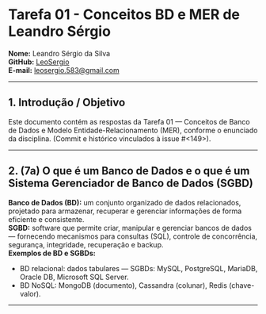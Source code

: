 # Tarefa 01 - Conceitos BD e MER de Leandro Sérgio

**Nome:** Leandro Sérgio da Silva  
**GitHub:** [LeoSergio](https://github.com/LeoSergio)  
**E-mail:** leosergio.583@gmail.com


---

## 1. Introdução / Objetivo
Este documento contém as respostas da Tarefa 01 — Conceitos de Banco de Dados e Modelo Entidade-Relacionamento (MER), conforme o enunciado da disciplina. (Commit e histórico vinculados à issue #<149>).

---

## 2. (7a) O que é um Banco de Dados e o que é um Sistema Gerenciador de Banco de Dados (SGBD)
**Banco de Dados (BD):** um conjunto organizado de dados relacionados, projetado para armazenar, recuperar e gerenciar informações de forma eficiente e consistente.  
**SGBD:** software que permite criar, manipular e gerenciar bancos de dados — fornecendo mecanismos para consultas (SQL), controle de concorrência, segurança, integridade, recuperação e backup.  
**Exemplos de BD e SGBDs:**  
- BD relacional: dados tabulares — SGBDs: MySQL, PostgreSQL, MariaDB, Oracle DB, Microsoft SQL Server.  
- BD NoSQL: MongoDB (documento), Cassandra (colunar), Redis (chave-valor).

---